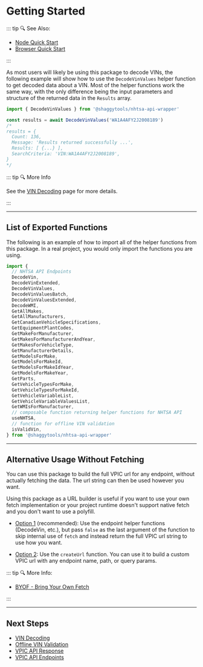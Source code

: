 # Getting Started

::: tip :mag: See Also:

- [Node Quick Start](../guide/install#node-quick-start)
- [Browser Quick Start](../guide/install#browser-quick-start)

:::

As most users will likely be using this package to decode VINs, the following example will show how
to use the `DecodeVinValues` helper function to get decoded data about a VIN. Most of the helper
functions work the same way, with the only difference being the input parameters and structure of
the returned data in the `Results` array.

```typescript
import { DecodeVinValues } from '@shaggytools/nhtsa-api-wrapper'

const results = await DecodeVinValues('WA1A4AFY2J2008189')
/* 
results = {
  Count: 136,
  Message: 'Results returned successfully ...',
  Results: [ {...} ],
  SearchCriteria: 'VIN:WA1A4AFY2J2008189',
}
*/
```

::: tip :mag: More Info

See the [VIN Decoding](../guide/vin-decoding) page for more details.

:::

---

## List of Exported Functions

The following is an example of how to import all of the helper functions from this package.
In a real project, you would only import the functions you are using.

```javascript
import {
  // NHTSA API Endpoints
  DecodeVin,
  DecodeVinExtended,
  DecodeVinValues,
  DecodeVinValuesBatch,
  DecodeVinValuesExtended,
  DecodeWMI,
  GetAllMakes,
  GetAllManufacturers,
  GetCanadianVehicleSpecifications,
  GetEquipmentPlantCodes,
  GetMakeForManufacturer,
  GetMakesForManufacturerAndYear,
  GetMakesForVehicleType,
  GetManufacturerDetails,
  GetModelsForMake,
  GetModelsForMakeId,
  GetModelsForMakeIdYear,
  GetModelsForMakeYear,
  GetParts,
  GetVehicleTypesForMake,
  GetVehicleTypesForMakeId,
  GetVehicleVariableList,
  GetVehicleVariableValuesList,
  GetWMIsForManufacturer,
  // composable function returning helper functions for NHTSA API
  useNHTSA,
  // function for offline VIN validation
  isValidVin,
} from '@shaggytools/nhtsa-api-wrapper'
```

---

## Alternative Usage Without Fetching

You can use this package to build the full VPIC url for any endpoint, without actually fetching
the data. The url string can then be used however you want.

Using this package as a URL builder is useful if you want to use your own fetch implementation or
your project runtime doesn't support native fetch and you don't want to use a polyfill.

- [Option 1](../guide/bring-your-own-fetch#option-1-set-dofetch-to-false) (recommended):
  Use the endpoint helper functions (DecodeVin, etc.), but pass `false` as the last
  argument of the function to skip internal use of `fetch` and instead return the full VPIC url
  string to use how you want.

- [Option 2](../guide/bring-your-own-fetch#option-2-using-createurl):
  Use the `createUrl` function. You can use it to build a custom VPIC url with any endpoint name,
  path, or query params.

::: tip :mag: More Info:

- [BYOF - Bring Your Own Fetch](../guide/bring-your-own-fetch)

:::

---

## Next Steps

- [VIN Decoding](../guide/vin-decoding)
- [Offline VIN Validation](../guide/offline-vin-validation)
- [VPIC API Response](../api/vpic-api-response)
- [VPIC API Endpoints](../api/endpoints/#vpic-api-endpoints)
